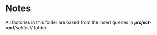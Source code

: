# Notes

All factories in this folder are based from the insert queries in _**project-root**/sql/test/_ folder.
